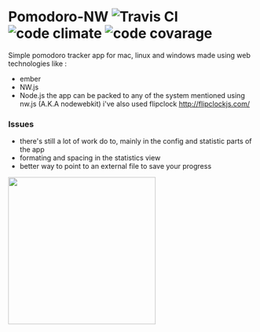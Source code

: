 # Pomodoro-NW   ![Travis CI](https://travis-ci.org/0000marcell/Pomodoro-NW.svg?branch=master "Travis CI")  ![code climate](https://codeclimate.com/github/0000marcell/Pomodoro-NW/badges/gpa.svg "code climate") ![code covarage](https://codeclimate.com/github/0000marcell/Pomodoro-NW/badges/coverage.svg "code covarage")

Simple pomodoro tracker app for mac, linux and windows made using web technologies like :
* ember
* NW.js
* Node.js
the app can be packed to any of the system mentioned using nw.js (A.K.A nodewebkit) 
i've also used flipclock http://flipclockjs.com/

### Issues 
* there's still a lot of work do to, mainly in the config and statistic parts of the app
* formating and spacing in the statistics view 
* better way to point to an external file to save your progress 

<img src=https://s3-us-west-2.amazonaws.com/blogmarcellheroku/posts/images/Captura+de+Tela+2015-08-10+a%CC%80s+19.54.02.png width=300 height=300 />

